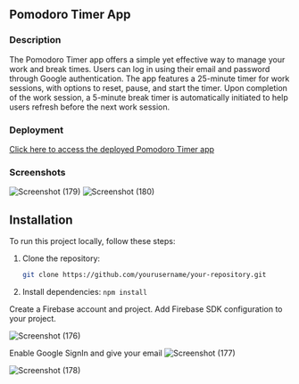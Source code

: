 ## Pomodoro Timer App

### Description
The Pomodoro Timer app offers a simple yet effective way to manage your work and break times. Users can log in using their email and password through Google authentication. The app features a 25-minute timer for work sessions, with options to reset, pause, and start the timer. Upon completion of the work session, a 5-minute break timer is automatically initiated to help users refresh before the next work session.

### Deployment
[Click here to access the deployed Pomodoro Timer app](https://promodro-harsh.netlify.app/)

### Screenshots

![Screenshot (179)](https://github.com/Harshsharma836/promodro_app/assets/70514943/c95e13e6-952c-4377-bd43-4a9f1dcae8e2)
![Screenshot (180)](https://github.com/Harshsharma836/promodro_app/assets/70514943/792351e3-89e6-4e6f-8015-4749a75bdfe0)


## Installation

To run this project locally, follow these steps:

1. Clone the repository:
   ```bash
   git clone https://github.com/yourusername/your-repository.git


2. Install dependencies:
``` npm install ```

Create a Firebase account and project.
Add Firebase SDK configuration to your project.

![Screenshot (176)](https://github.com/Harshsharma836/promodro_app/assets/70514943/8f5c10f4-2fc2-4b6d-9c9d-42229a4bc06b)

Enable Google SignIn and give your email 
![Screenshot (177)](https://github.com/Harshsharma836/promodro_app/assets/70514943/95f0c604-19ba-4688-b49c-982658c4d7ed)

![Screenshot (178)](https://github.com/Harshsharma836/promodro_app/assets/70514943/673c6e90-3cea-4c5f-8f26-1c478dea7c19)

